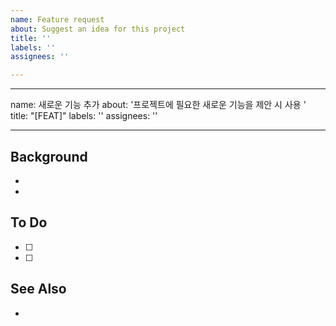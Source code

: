 ```yaml
---
name: Feature request
about: Suggest an idea for this project
title: ''
labels: ''
assignees: ''

---
```


---
name: 새로운 기능 추가
about: '프로젝트에 필요한 새로운 기능을 제안 시 사용 '
title: "[FEAT]"
labels: ''
assignees: ''

---

## Background
-
-

## To Do
- [ ]
- [ ]

## See Also
-
